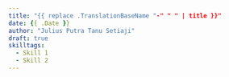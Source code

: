 ```yaml
---
title: "{{ replace .TranslationBaseName "-" " " | title }}"
date: {{ .Date }}
author: "Julius Putra Tanu Setiaji"
draft: true
skilltags:
  - Skill 1
  - Skill 2
---
```



